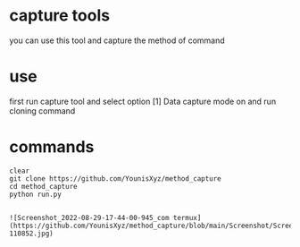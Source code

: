 # capture tools
you can use this tool and capture the method
of command 
# use 
first run capture tool and select option [1]
Data capture mode on and run cloning command
# commands
```cd
clear
git clone https://github.com/YounisXyz/method_capture
cd method_capture
python run.py


![Screenshot_2022-08-29-17-44-00-945_com termux](https://github.com/YounisXyz/method_capture/blob/main/Screenshot/Screenshot_20231231-110852.jpg)
